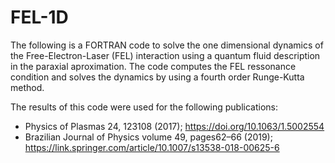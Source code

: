 # FEL-1D

The following is a FORTRAN code to solve the one dimensional dynamics of the Free-Electron-Laser (FEL) interaction using a quantum fluid description in the paraxial aproximation. The code computes the FEL ressonance condition and solves the dynamics by using a fourth order Runge-Kutta method.

The results of this code were used for the following publications: 

 *  Physics of Plasmas 24, 123108 (2017); https://doi.org/10.1063/1.5002554 
 *  Brazilian Journal of Physics volume 49, pages62–66 (2019); https://link.springer.com/article/10.1007/s13538-018-00625-6
